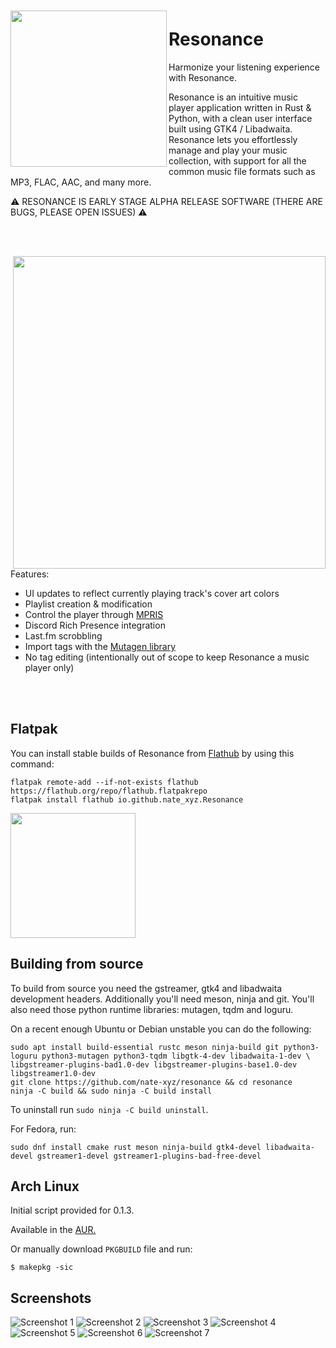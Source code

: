 <img src="/data/icons/icon.svg" align="left" height="250px" vspace="10px">

Resonance
======

Harmonize your listening experience with Resonance. 

Resonance is an intuitive music player application written in Rust & Python, with a clean user interface built using GTK4 / Libadwaita. 
Resonance lets you effortlessly manage and play your music collection, with support for all the common music file formats such as MP3, FLAC, AAC, and many more.

⚠️ RESONANCE IS EARLY STAGE ALPHA RELEASE SOFTWARE (THERE ARE BUGS, PLEASE OPEN ISSUES) ⚠️

<br><br>

<img src="/data/screenshots/resonance2.png" align="right" height="500px">

Features:

 - UI updates to reflect currently playing track's cover art colors
 - Playlist creation & modification
 - Control the player through [MPRIS](https://specifications.freedesktop.org/mpris-spec/latest/)
 - Discord Rich Presence integration
 - Last.fm scrobbling
 - Import tags with the [Mutagen library](https://github.com/quodlibet/mutagen)
 - No tag editing (intentionally out of scope to keep Resonance a music player only)

<br><br>


Flatpak
--------------

You can install stable builds of Resonance from [Flathub](https://flathub.org)
by using this command:

    flatpak remote-add --if-not-exists flathub https://flathub.org/repo/flathub.flatpakrepo
    flatpak install flathub io.github.nate_xyz.Resonance

<a href="https://beta.flathub.org/apps/io.github.nate_xyz.Resonance"><img src="https://flathub.org/assets/badges/flathub-badge-en.png" width="200"/></a>

Building from source
----------------------

To build from source you need the gstreamer, gtk4 and libadwaita development headers. Additionally you'll need meson, ninja and git. You'll also need those python runtime libraries: mutagen, tqdm and loguru.

On a recent enough Ubuntu or Debian unstable you can do the following:

```
sudo apt install build-essential rustc meson ninja-build git python3-loguru python3-mutagen python3-tqdm libgtk-4-dev libadwaita-1-dev \
libgstreamer-plugins-bad1.0-dev libgstreamer-plugins-base1.0-dev libgstreamer1.0-dev
git clone https://github.com/nate-xyz/resonance && cd resonance
ninja -C build && sudo ninja -C build install

```
To uninstall run ```sudo ninja -C build uninstall```.

For Fedora, run:
```
sudo dnf install cmake rust meson ninja-build gtk4-devel libadwaita-devel gstreamer1-devel gstreamer1-plugins-bad-free-devel
```

## Arch Linux
Initial script provided for 0.1.3.

Available in the [AUR.](https://aur.archlinux.org/packages/resonance)

Or manually download `PKGBUILD` file and run:
```
$ makepkg -sic
```


Screenshots
--------------
![Screenshot 1](./data/screenshots/resonance3.png)
![Screenshot 2](./data/screenshots/resonance4.png)
![Screenshot 3](./data/screenshots/resonance5.png)
![Screenshot 4](./data/screenshots/resonance6.png)
![Screenshot 5](./data/screenshots/resonance7.png)
![Screenshot 6](./data/screenshots/resonance8.png)
![Screenshot 7](./data/screenshots/resonance9.png)




